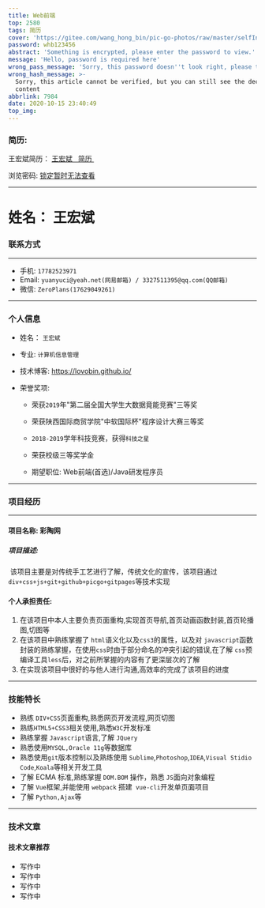 ```yaml
---
title: Web前端
top: 2580
tags: 简历
cover: 'https://gitee.com/wang_hong_bin/pic-go-photos/raw/master/selfInfo.jpg'
password: whb123456
abstract: 'Something is encrypted, please enter the password to view.'
message: 'Hello, password is required here'
wrong_pass_message: 'Sorry, this password doesn''t look right, please try again.'
wrong_hash_message: >-
  Sorry, this article cannot be verified, but you can still see the decrypted
  content
abbrlink: 7984
date: 2020-10-15 23:40:49
top_img:
---
```


###  简历:
<!-- more -->

 王宏斌简历： <a href="https://www.qmjianli.com/cv/201014KBYIX4RBJPL">王宏斌   简历 </a>

浏览密码: <a href="javascript:void(0)">锁定暂时无法查看</a>

<hr />



#  姓名： 王宏斌



###  联系方式

<hr />

+ 手机: `17782523971`
+ Email:  `yuanyuci@yeah.net(网易邮箱) / 3327511395@qq.com(QQ邮箱)`
+ 微信: `ZeroPlans(17629049261)`

<hr />

###  个人信息

+ 姓名： `王宏斌`
+ 专业: `计算机信息管理`
+ 技术博客: <a href="https://lovobin.github.io/">https://lovobin.github.io/</a>

+ 荣誉奖项:

  + 荣获`2019`年"第二届全国大学生大数据竟能竞赛"三等奖
  + 荣获陕西国际商贸学院"中软国际杯"程序设计大赛三等奖
  + `2018-2019`学年科技竞赛，获得`科技之星`
  + 荣获校级三等奖学金

  + 期望职位: Web前端(首选)/Java研发程序员

<hr />

###  项目经历

<hr />

####  项目名称: 彩陶网

#####  项目描述:

​        该项目主要是对传统手工艺进行了解，传统文化的宣传，该项目通过 `div+css+js+git+github+picgo+gitpages`等技术实现

####  个人承担责任:

1.  在该项目中本人主要负责页面重构,实现首页导航,首页动画函数封装,首页轮播图,切图等
2.  在该项目中熟练掌握了 `html`语义化以及`css3`的属性，以及对 `javascript`函数封装的熟练掌握，在使用`css`时由于部分命名的冲突引起的错误,在了解 `css`预编译工具`less`后，对之前所掌握的内容有了更深层次的了解
3.  在实现该项目中很好的与他人进行沟通,高效率的完成了该项目的进度

<hr />

###  技能特长

+ 熟练 `DIV+CSS`页面重构,熟悉网页开发流程,网页切图
+ 熟练`HTML5+CSS3`相关使用,熟悉`W3C`开发标准
+ 熟练掌握 `Javascript`语言,了解 `JQuery`
+ 熟悉使用`MYSQL,Oracle 11g`等数据库
+ 熟悉使用`git`版本控制以及熟练使用 `Sublime`,`Photoshop`,`IDEA`,`Visual Stidio Code`,`Koala`等相关开发工具
+ 了解 ECMA 标准,熟练掌握 `DOM.BOM` 操作，熟悉 `JS`面向对象编程
+ 了解 `Vue`框架,并能使用 `webpack` 搭建` vue-cli`开发单页面项目
+ 了解 `Python,Ajax`等

<hr />

###  技术文章

####  技术文章推荐

+ 写作中
+ 写作中
+ 写作中
+ 写作中

